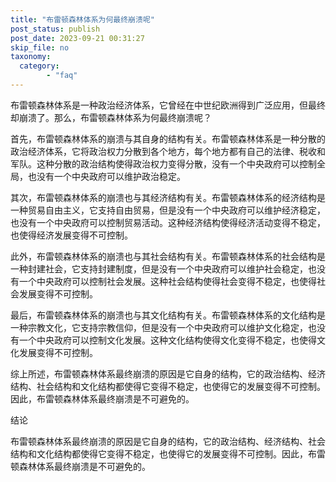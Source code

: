```yaml
---
title: "布雷顿森林体系为何最终崩溃呢"
post_status: publish
post_date: 2023-09-21 00:31:27
skip_file: no
taxonomy:
  category:
        - "faq"
---
```


布雷顿森林体系是一种政治经济体系，它曾经在中世纪欧洲得到广泛应用，但最终却崩溃了。那么，布雷顿森林体系为何最终崩溃呢？

首先，布雷顿森林体系的崩溃与其自身的结构有关。布雷顿森林体系是一种分散的政治经济体系，它将政治权力分散到各个地方，每个地方都有自己的法律、税收和军队。这种分散的政治结构使得政治权力变得分散，没有一个中央政府可以控制全局，也没有一个中央政府可以维护政治稳定。

其次，布雷顿森林体系的崩溃也与其经济结构有关。布雷顿森林体系的经济结构是一种贸易自由主义，它支持自由贸易，但是没有一个中央政府可以维护经济稳定，也没有一个中央政府可以控制贸易活动。这种经济结构使得经济活动变得不稳定，也使得经济发展变得不可控制。

此外，布雷顿森林体系的崩溃也与其社会结构有关。布雷顿森林体系的社会结构是一种封建社会，它支持封建制度，但是没有一个中央政府可以维护社会稳定，也没有一个中央政府可以控制社会发展。这种社会结构使得社会变得不稳定，也使得社会发展变得不可控制。

最后，布雷顿森林体系的崩溃也与其文化结构有关。布雷顿森林体系的文化结构是一种宗教文化，它支持宗教信仰，但是没有一个中央政府可以维护文化稳定，也没有一个中央政府可以控制文化发展。这种文化结构使得文化变得不稳定，也使得文化发展变得不可控制。

综上所述，布雷顿森林体系最终崩溃的原因是它自身的结构，它的政治结构、经济结构、社会结构和文化结构都使得它变得不稳定，也使得它的发展变得不可控制。因此，布雷顿森林体系最终崩溃是不可避免的。

结论

布雷顿森林体系最终崩溃的原因是它自身的结构，它的政治结构、经济结构、社会结构和文化结构都使得它变得不稳定，也使得它的发展变得不可控制。因此，布雷顿森林体系最终崩溃是不可避免的。
